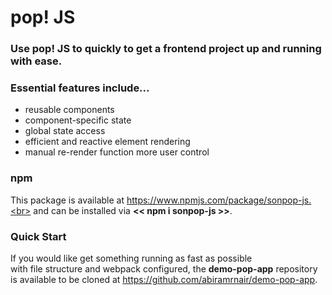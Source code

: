 # pop! JS
### Use pop! JS to quickly to get a frontend project up and running with ease.
### Essential features include...
- reusable components
- component-specific state
- global state access
- efficient and reactive element rendering
- manual re-render function more user control
### npm
This package is available at https://www.npmjs.com/package/sonpop-js.<br>
and can be installed via **<< npm i sonpop-js >>**.<br>
### Quick Start
If you would like get something running as fast as possible <br>
with file structure and webpack configured, the **demo-pop-app** repository <br>
is available to be cloned at https://github.com/abiramrnair/demo-pop-app. <br>
